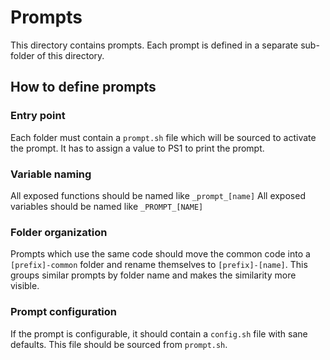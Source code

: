 # Prompts
This directory contains prompts. Each prompt is defined in a separate sub-folder of this directory.

## How to define prompts
### Entry point
Each folder must contain a `prompt.sh` file which will be sourced to activate the prompt. It has to assign a value to PS1 to print the prompt.

### Variable naming
All exposed functions should be named like `_prompt_[name]`
All exposed variables should be named like `_PROMPT_[NAME]`

### Folder organization
Prompts which use the same code should move the common code into a `[prefix]-common` folder and rename themselves to `[prefix]-[name]`. This groups similar prompts by folder name and makes the similarity more visible.

### Prompt configuration
If the prompt is configurable, it should contain a `config.sh` file with sane defaults. This file should be sourced from `prompt.sh`.
